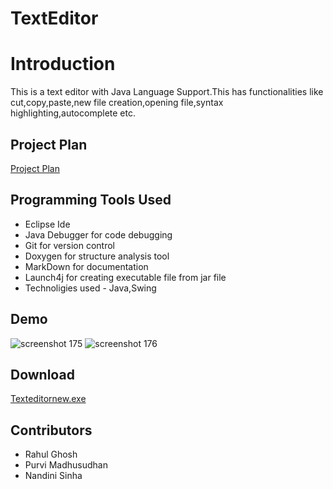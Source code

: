 # TextEditor

<h1>Introduction</h1>

This is a text editor with Java Language Support.This has functionalities like cut,copy,paste,new file creation,opening file,syntax highlighting,autocomplete etc.

## Project Plan
[Project Plan](https://github.com/ghrahul/TextEditor/blob/master/Programming%20Tools%20Project%20Plan.pdf)

## Programming Tools Used

* Eclipse Ide
* Java Debugger for code debugging
* Git for version control
* Doxygen for structure analysis tool
* MarkDown for documentation
* Launch4j for creating executable file from jar file
* Technoligies used - Java,Swing


## Demo
![screenshot 175](https://user-images.githubusercontent.com/22416933/48677613-6a437a00-eb9d-11e8-87e1-46ee8c65031b.png)
![screenshot 176](https://user-images.githubusercontent.com/22416933/48677686-898ed700-eb9e-11e8-8ef6-03f9e1d152c7.png)

## Download 
[Texteditornew.exe](https://github.com/ghrahul/TextEditor/tree/master/Exe%20file/exe)
## Contributors
* Rahul Ghosh
* Purvi Madhusudhan
* Nandini Sinha


